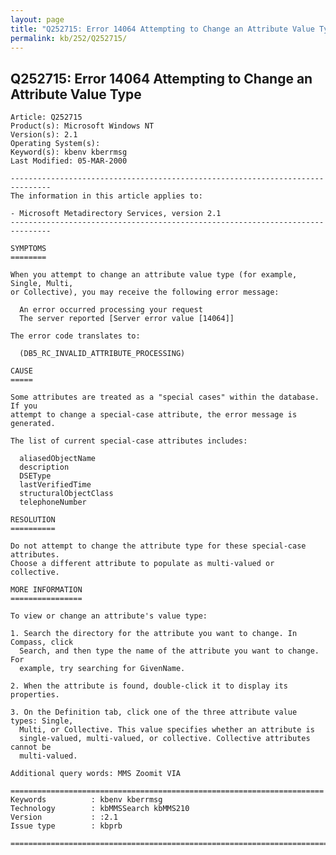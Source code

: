 ```yaml
---
layout: page
title: "Q252715: Error 14064 Attempting to Change an Attribute Value Type"
permalink: kb/252/Q252715/
---
```


## Q252715: Error 14064 Attempting to Change an Attribute Value Type

	Article: Q252715
	Product(s): Microsoft Windows NT
	Version(s): 2.1
	Operating System(s): 
	Keyword(s): kbenv kberrmsg
	Last Modified: 05-MAR-2000
	
	-------------------------------------------------------------------------------
	The information in this article applies to:
	
	- Microsoft Metadirectory Services, version 2.1 
	-------------------------------------------------------------------------------
	
	SYMPTOMS
	========
	
	When you attempt to change an attribute value type (for example, Single, Multi,
	or Collective), you may receive the following error message:
	
	  An error occurred processing your request
	  The server reported [Server error value [14064]]
	
	The error code translates to:
	
	  (DB5_RC_INVALID_ATTRIBUTE_PROCESSING)
	
	CAUSE
	=====
	
	Some attributes are treated as a "special cases" within the database. If you
	attempt to change a special-case attribute, the error message is generated.
	
	The list of current special-case attributes includes:
	
	  aliasedObjectName
	  description
	  DSEType
	  lastVerifiedTime
	  structuralObjectClass
	  telephoneNumber
	
	RESOLUTION
	==========
	
	Do not attempt to change the attribute type for these special-case attributes.
	Choose a different attribute to populate as multi-valued or collective.
	
	MORE INFORMATION
	================
	
	To view or change an attribute's value type:
	
	1. Search the directory for the attribute you want to change. In Compass, click
	  Search, and then type the name of the attribute you want to change. For
	  example, try searching for GivenName.
	
	2. When the attribute is found, double-click it to display its properties.
	
	3. On the Definition tab, click one of the three attribute value types: Single,
	  Multi, or Collective. This value specifies whether an attribute is
	  single-valued, multi-valued, or collective. Collective attributes cannot be
	  multi-valued.
	
	Additional query words: MMS Zoomit VIA
	
	======================================================================
	Keywords          : kbenv kberrmsg 
	Technology        : kbMMSSearch kbMMS210
	Version           : :2.1
	Issue type        : kbprb
	
	=============================================================================
	

